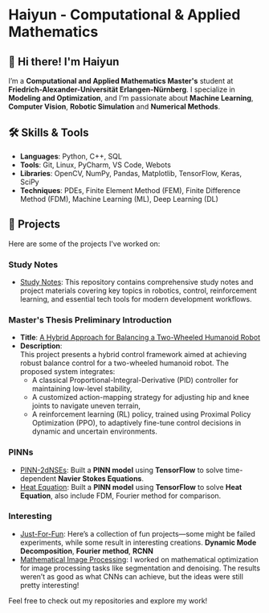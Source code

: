 # Haiyun - Computational & Applied Mathematics

## 👋 Hi there! I'm Haiyun

I’m a **Computational and Applied Mathematics Master's** student at **Friedrich-Alexander-Universität Erlangen-Nürnberg**. I specialize in **Modeling and Optimization**, and I’m passionate about **Machine Learning**, **Computer Vision**, **Robotic Simulation** and **Numerical Methods**.

## 🛠 Skills & Tools

- **Languages**: Python, C++, SQL  
- **Tools**: Git, Linux, PyCharm, VS Code, Webots  
- **Libraries**: OpenCV, NumPy, Pandas, Matplotlib, TensorFlow, Keras, SciPy  
- **Techniques**: PDEs, Finite Element Method (FEM), Finite Difference Method (FDM), Machine Learning (ML), Deep Learning (DL)

## 📂 Projects

Here are some of the projects I've worked on:

### **Study Notes**
- [Study Notes](https://github.com/Haiyun314/Study_Notes): This repository contains comprehensive study notes and project materials covering key topics in robotics, control, reinforcement learning, and essential tech tools for modern development workflows.

### **Master's Thesis Preliminary Introduction**
- **Title**: [A Hybrid Approach for Balancing a Two-Wheeled Humanoid Robot](https://github.com/Haiyun314/master_thesis)  
- **Description**:  
  This project presents a hybrid control framework aimed at achieving robust balance control for a two-wheeled humanoid robot. The proposed system integrates:  
  - A classical Proportional-Integral-Derivative (PID) controller for maintaining low-level stability,  
  - A customized action-mapping strategy for adjusting hip and knee joints to navigate uneven terrain,  
  - A reinforcement learning (RL) policy, trained using Proximal Policy Optimization (PPO), to adaptively fine-tune control decisions in dynamic and uncertain environments.  

### **PINNs**  
- [PINN-2dNSEs](https://github.com/Haiyun314/PINN-2dNSEs): Built a **PINN model** using **TensorFlow** to solve time-dependent **Navier Stokes Equations**.  
- [Heat Equation](https://github.com/Haiyun314/intro-control-ml): Built a **PINN model** using **TensorFlow** to solve **Heat Equation**, also include FDM, Fourier method for comparison.  

### **Interesting**
- [Just-For-Fun](https://github.com/Haiyun314/Just_For_Fun): Here’s a collection of fun projects—some might be failed experiments, while some result in interesting creations. **Dynamic Mode Decomposition**, **Fourier method**, **RCNN** 
- [Mathematical Image Processing](https://github.com/Haiyun314/Image_processing): I worked on mathematical optimization for image processing tasks like segmentation and denoising. The results weren’t as good as what CNNs can achieve, but the ideas were still pretty interesting!  

Feel free to check out my repositories and explore my work!

